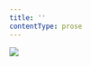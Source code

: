 ```yaml
---
title: ''
contentType: prose
---
```


<section>

![](../Images/obalka_filosofska_historie.jpg)

</section>
